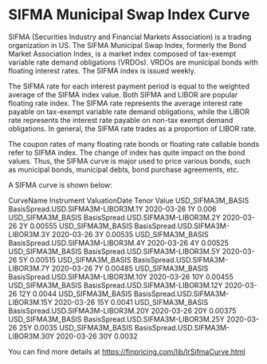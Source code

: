 # SIFMA Municipal Swap Index Curve 

SIFMA (Securities Industry and Financial Markets Association) is a trading organization in US. The SIFMA Municipal Swap Index, formerly the Bond Market Association Index, is a market index composed of tax-exempt variable rate demand obligations (VRDOs). VRDOs are municipal bonds with floating interest rates. The SIFMA index is issued weekly. 

The SIFMA rate for each interest payment period is equal to the weighted average of the SIFMA index value. Both SIFMA and LIBOR are popular floating rate index. The SIFMA rate represents the average interest rate payable on tax-exempt variable rate demand obligations, while the LIBOR rate represents the interest rate payable on non-tax exempt demand obligations. In general, the SIFMA rate trades as a proportion of LIBOR rate.

The coupon rates of many floating rate bonds or floating rate callable bonds refer to SIFMA index. The change of index has quite impact on the bond values. Thus, the SIFMA curve is major used to price various bonds, such as municipal bonds, municipal debts, bond purchase agreements, etc.

A SIFMA curve is shown below:

CurveName	Instrument	ValuationDate	Tenor	Value
USD_SIFMA3M_BASIS	BasisSpread.USD.SIFMA3M-LIBOR3M.1Y	2020-03-26	1Y        	0.006
USD_SIFMA3M_BASIS	BasisSpread.USD.SIFMA3M-LIBOR3M.2Y	2020-03-26	2Y        	0.00555
USD_SIFMA3M_BASIS	BasisSpread.USD.SIFMA3M-LIBOR3M.3Y	2020-03-26	3Y        	0.00535
USD_SIFMA3M_BASIS	BasisSpread.USD.SIFMA3M-LIBOR3M.4Y	2020-03-26	4Y        	0.00525
USD_SIFMA3M_BASIS	BasisSpread.USD.SIFMA3M-LIBOR3M.5Y	2020-03-26	5Y        	0.00515
USD_SIFMA3M_BASIS	BasisSpread.USD.SIFMA3M-LIBOR3M.7Y	2020-03-26	7Y        	0.00485
USD_SIFMA3M_BASIS	BasisSpread.USD.SIFMA3M-LIBOR3M.10Y	2020-03-26	10Y       	0.00455
USD_SIFMA3M_BASIS	BasisSpread.USD.SIFMA3M-LIBOR3M.12Y	2020-03-26	12Y       	0.0044
USD_SIFMA3M_BASIS	BasisSpread.USD.SIFMA3M-LIBOR3M.15Y	2020-03-26	15Y       	0.0041
USD_SIFMA3M_BASIS	BasisSpread.USD.SIFMA3M-LIBOR3M.20Y	2020-03-26	20Y       	0.00375
USD_SIFMA3M_BASIS	BasisSpread.USD.SIFMA3M-LIBOR3M.25Y	2020-03-26	25Y       	0.0035
USD_SIFMA3M_BASIS	BasisSpread.USD.SIFMA3M-LIBOR3M.30Y	2020-03-26	30Y       	0.0032


You can find more details at
https://finpricing.com/lib/IrSifmaCurve.html
